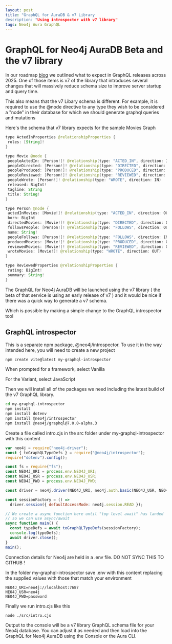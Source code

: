 ```yaml
---
layout: post
title: "GraphQL for AuraDB & v7 Library
description: "Using introspector with v7 library"
tags: Neo4j Aura GraphQL
---
```


# GraphQL for Neo4j AuraDB Beta and the v7 library

In our roadmap [blog](https://neo4j.com/blog/developer/neo4j-graphql-library-roadmap/) we outlined what to expect in GraphQL releases across 2025. One of those items is v7 of the library that introduces several changes that will massively reduce schema size to improve server startup and query time.

This also means that the v7 Libary schema is different. For example, it is required to use the @node directive to any type they wish to be considered a "node" in their database for which we should generate graphql queries and mutations

Here's the schema that v7 library expects for the sample Movies Graph

```Java
type ActedInProperties @relationshipProperties {
 roles: [String]!
}

type Movie @node {
 peopleActedIn: [Person!]! @relationship(type: "ACTED_IN", direction: IN, properties: "ActedInProperties")
 peopleDirected: [Person!]! @relationship(type: "DIRECTED", direction: IN)
 peopleProduced: [Person!]! @relationship(type: "PRODUCED", direction: IN)
 peopleReviewed: [Person!]! @relationship(type: "REVIEWED", direction: IN, properties: "ReviewedProperties")
 peopleWrote: [Person!]! @relationship(type: "WROTE", direction: IN)
 released: BigInt!
 tagline: String
 title: String!
}

type Person @node {
 actedInMovies: [Movie!]! @relationship(type: "ACTED_IN", direction: OUT, properties: "ActedInProperties")
 born: BigInt
 directedMovies: [Movie!]! @relationship(type: "DIRECTED", direction: OUT)
 followsPeople: [Person!]! @relationship(type: "FOLLOWS", direction: OUT)
 name: String!
 peopleFollows: [Person!]! @relationship(type: "FOLLOWS", direction: IN)
 producedMovies: [Movie!]! @relationship(type: "PRODUCED", direction: OUT)
 reviewedMovies: [Movie!]! @relationship(type: "REVIEWED", direction: OUT, properties: "ReviewedProperties")
 wroteMovies: [Movie!]! @relationship(type: "WROTE", direction: OUT)
}

type ReviewedProperties @relationshipProperties {
 rating: BigInt!
 summary: String!
}
```

The GraphQL for Neo4j AuraDB will be launched using the v7 library ( the beta of that service is using an early release of v7 ) and it would be nice if there was a quick way to generate a v7 schema.

Which is possible by making a simple change to the GraphQL introspector tool

## GraphQL introspector

This is a separate npm package, @neo4j/introspector. To use it in the way intended here, you will need to create a new project

```Bash
npm create vite@latest my-graphql-introspector
```

When prompted for a framework, select Vanilla

For the Variant, select JavaScript

Then we will install all of the packages we need including the latest build of the v7 GraphQL library.

```Bash
cd my-graphql-introspector
npm install
npm install dotenv
npm install @neo4j/introspector
npm install @neo4j/graphql@7.0.0-alpha.3
```

Create a file called intro.cjs in the src folder under my-graphql-introspector with this content

```javascript
var neo4j = require("neo4j-driver");
const { toGraphQLTypeDefs } = require("@neo4j/introspector");
require("dotenv").config();

const fs = require("fs");
const NEO4J_URI = process.env.NEO4J_URI;
const NEO4J_USR = process.env.NEO4J_USR;
const NEO4J_PWD = process.env.NEO4J_PWD;

const driver = neo4j.driver(NEO4J_URI, neo4j.auth.basic(NEO4J_USR, NEO4J_PWD));

const sessionFactory = () =>
  driver.session({ defaultAccessMode: neo4j.session.READ });

// We create a async function here until "top level await" has landed
// so we can use async/await
async function main() {
  const typeDefs = await toGraphQLTypeDefs(sessionFactory);
  console.log(typeDefs);
  await driver.close();
}
main();
```

Connection details for Neo4j are held in a .env file. DO NOT SYNC THIS TO GITHUB !

In the folder my-graphql-introspector save .env with this content replacing the supplied values with those that match your environment

```Text
NEO4J_URI=neo4j://localhost:7687
NEO4J_USR=neo4j
NEO4J_PWD=password
```

Finally we run intro.cjs like this

```Bash
node ./src/intro.cjs
```

Output to the console will be a v7 library GraphQL schema file for your Neo4j database. You can adjust it as needed and then load into the GraphQL for Neo4j AuraDB using the Console or the Aura CLI.
